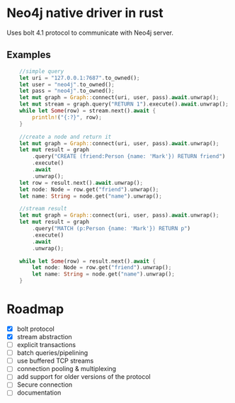 # Neo4j native driver in rust

Uses bolt 4.1 protocol to communicate with Neo4j server.


## Examples

```rust
    //simple query
    let uri = "127.0.0.1:7687".to_owned();
    let user = "neo4j".to_owned();
    let pass = "neo4j".to_owned();
    let mut graph = Graph::connect(uri, user, pass).await.unwrap();
    let mut stream = graph.query("RETURN 1").execute().await.unwrap();
    while let Some(row) = stream.next().await {
        println!("{:?}", row);
    }
```


```rust
    //create a node and return it
    let mut graph = Graph::connect(uri, user, pass).await.unwrap();
    let mut result = graph
        .query("CREATE (friend:Person {name: 'Mark'}) RETURN friend")
        .execute()
        .await
        .unwrap();
    let row = result.next().await.unwrap();
    let node: Node = row.get("friend").unwrap();
    let name: String = node.get("name").unwrap();
```

```rust
    //stream result
    let mut graph = Graph::connect(uri, user, pass).await.unwrap();
    let mut result = graph
        .query("MATCH (p:Person {name: 'Mark'}) RETURN p")
        .execute()
        .await
        .unwrap();

    while let Some(row) = result.next().await {
        let node: Node = row.get("friend").unwrap();
        let name: String = node.get("name").unwrap();
    }
```

# Roadmap
- [x] bolt protocol
- [x] stream abstraction
- [ ] explicit transactions
- [ ] batch queries/pipelining
- [ ] use buffered TCP streams
- [ ] connection pooling & multiplexing
- [ ] add support for older versions of the protocol
- [ ] Secure connection
- [ ] documentation
